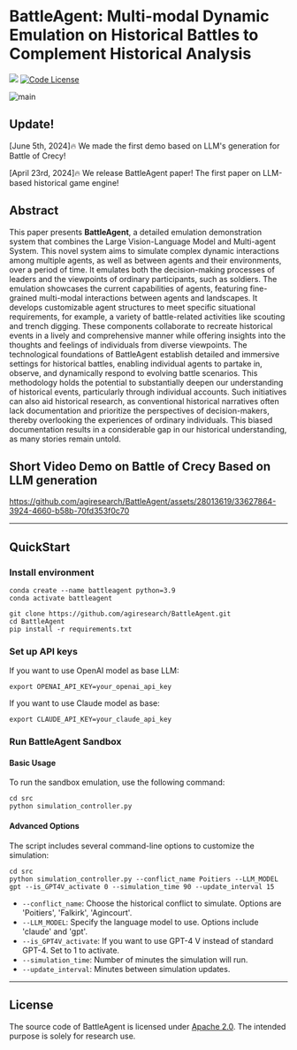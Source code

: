 # BattleAgent: Multi-modal Dynamic Emulation on Historical Battles to Complement Historical Analysis

<a href='https://arxiv.org/abs/2404.15532'><img src='https://img.shields.io/badge/Paper-PDF-red'></a> 
[![Code License](https://img.shields.io/badge/Code%20License-Apache_2.0-green.svg)](https://github.com/agiresearch/BattleAgent/blob/main/LICENSE)



<img align="center" alt="main" src="https://github.com/agiresearch/BattleAgent/assets/28013619/cd84e205-469b-465a-8c77-021a55a64498">

## Update!

[June 5th, 2024]🔥 We made the first demo based on LLM's generation for Battle of Crecy!

[April 23rd, 2024]🔥 We release BattleAgent paper! The first paper on LLM-based historical game engine!


## Abstract
This paper presents **BattleAgent**, a detailed emulation demonstration system that combines the Large Vision-Language Model and Multi-agent System. This novel system aims to simulate complex dynamic interactions among multiple agents, as well as between agents and their environments, over a period of time. It emulates both the decision-making processes of leaders and the viewpoints of ordinary participants, such as soldiers. The emulation showcases the current capabilities of agents, featuring fine-grained multi-modal interactions between agents and landscapes. It develops customizable agent structures to meet specific situational requirements, for example, a variety of battle-related activities like scouting and trench digging. These components collaborate to recreate historical events in a lively and comprehensive manner while offering insights into the thoughts and feelings of individuals from diverse viewpoints. The technological foundations of BattleAgent establish detailed and immersive settings for historical battles, enabling individual agents to partake in, observe, and dynamically respond to evolving battle scenarios. This methodology holds the potential to substantially deepen our understanding of historical events, particularly through individual accounts. Such initiatives can also aid historical research, as conventional historical narratives often lack documentation and prioritize the perspectives of decision-makers, thereby overlooking the experiences of ordinary individuals. This biased documentation results in a considerable gap in our historical understanding, as many stories remain untold. 

## Short Video Demo on Battle of Crecy Based on LLM generation

https://github.com/agiresearch/BattleAgent/assets/28013619/33627864-3924-4660-b58b-70fd353f0c70


--------------------

## QuickStart
### Install environment
```
conda create --name battleagent python=3.9
conda activate battleagent

git clone https://github.com/agiresearch/BattleAgent.git
cd BattleAgent
pip install -r requirements.txt
```

### Set up API keys
If you want to use OpenAI model as base LLM:
```
export OPENAI_API_KEY=your_openai_api_key
```

If you want to use Claude model as base:
```
export CLAUDE_API_KEY=your_claude_api_key
```
### Run BattleAgent Sandbox
#### Basic Usage

To run the sandbox emulation, use the following command:

```
cd src
python simulation_controller.py
```

#### Advanced Options

The script includes several command-line options to customize the simulation:

```
cd src
python simulation_controller.py --conflict_name Poitiers --LLM_MODEL gpt --is_GPT4V_activate 0 --simulation_time 90 --update_interval 15
```

- `--conflict_name`: Choose the historical conflict to simulate. Options are 'Poitiers', 'Falkirk', 'Agincourt'.
- `--LLM_MODEL`: Specify the language model to use. Options include 'claude' and 'gpt'.
- `--is_GPT4V_activate`: If you want to use GPT-4 V instead of standard GPT-4. Set to 1 to activate.
- `--simulation_time`: Number of minutes the simulation will run.
- `--update_interval`: Minutes between simulation updates.

--------------------

## License
The source code of BattleAgent is licensed under [Apache 2.0](https://github.com/casmlab/NPHardEval/blob/main/LICENSE). The intended purpose is solely for research use.


